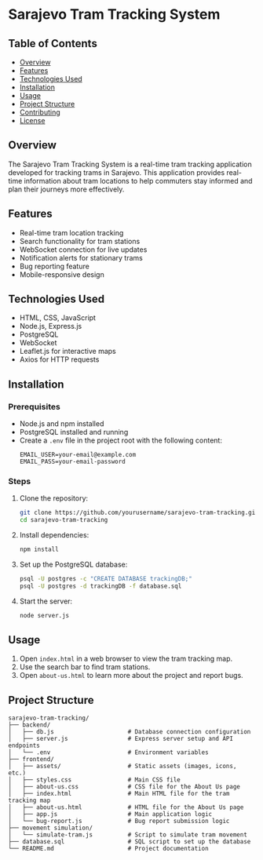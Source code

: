 # Sarajevo Tram Tracking System

## Table of Contents

- [Overview](#overview)
- [Features](#features)
- [Technologies Used](#technologies-used)
- [Installation](#installation)
- [Usage](#usage)
- [Project Structure](#project-structure)
- [Contributing](#contributing)
- [License](#license)

## Overview

The Sarajevo Tram Tracking System is a real-time tram tracking application developed for tracking trams in Sarajevo. This application provides real-time information about tram locations to help commuters stay informed and plan their journeys more effectively.

## Features

- Real-time tram location tracking
- Search functionality for tram stations
- WebSocket connection for live updates
- Notification alerts for stationary trams
- Bug reporting feature
- Mobile-responsive design

## Technologies Used

- HTML, CSS, JavaScript
- Node.js, Express.js
- PostgreSQL
- WebSocket
- Leaflet.js for interactive maps
- Axios for HTTP requests

## Installation

### Prerequisites

- Node.js and npm installed
- PostgreSQL installed and running
- Create a `.env` file in the project root with the following content:
  ```
  EMAIL_USER=your-email@example.com
  EMAIL_PASS=your-email-password
  ```

### Steps

1. Clone the repository:
   ```sh
   git clone https://github.com/yourusername/sarajevo-tram-tracking.git
   cd sarajevo-tram-tracking
   ```

2. Install dependencies:
   ```sh
   npm install
   ```

3. Set up the PostgreSQL database:
   ```sh
   psql -U postgres -c "CREATE DATABASE trackingDB;"
   psql -U postgres -d trackingDB -f database.sql
   ```

4. Start the server:
   ```sh
   node server.js
   ```

## Usage

1. Open `index.html` in a web browser to view the tram tracking map.
2. Use the search bar to find tram stations.
3. Open `about-us.html` to learn more about the project and report bugs.

## Project Structure

```
sarajevo-tram-tracking/
├── backend/
│   ├── db.js                     # Database connection configuration
│   ├── server.js                 # Express server setup and API endpoints
│   └── .env                      # Environment variables
├── frontend/
│   ├── assets/                   # Static assets (images, icons, etc.)
│   ├── styles.css                # Main CSS file
│   ├── about-us.css              # CSS file for the About Us page
│   ├── index.html                # Main HTML file for the tram tracking map
│   ├── about-us.html             # HTML file for the About Us page
│   ├── app.js                    # Main application logic
│   └── bug-report.js             # Bug report submission logic
├── movement simulation/
│   └── simulate-tram.js          # Script to simulate tram movement
├── database.sql                  # SQL script to set up the database
└── README.md                     # Project documentation
```

